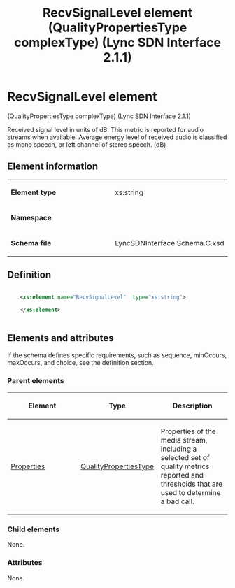 ﻿---
title: RecvSignalLevel element (QualityPropertiesType complexType) (Lync SDN Interface 2.1.1)
TOCTitle: RecvSignalLevel element
ms:assetid: 0182575d-f199-ab97-92ce-8a59d4362276
ms:mtpsurl: https://msdn.microsoft.com/library/Dn912799(v=office.15)
ms:contentKeyID: 64126968
ms.date: 02/16/2015
mtps_version: v=office.15
dev_langs:
- xml
---

# RecvSignalLevel element 

(QualityPropertiesType complexType) (Lync SDN Interface 2.1.1)

Received signal level in units of dB. This metric is reported for audio streams when available. Average energy level of received audio is classified as mono speech, or left channel of stereo speech. (dB)

## Element information

<table>
<colgroup>
<col style="width: 50%" />
<col style="width: 50%" />
</colgroup>
<tbody>
<tr class="odd">
<td><p><strong>Element type</strong></p></td>
<td><p>xs:string</p></td>
</tr>
<tr class="even">
<td><p><strong>Namespace</strong></p></td>
<td><p></p></td>
</tr>
<tr class="odd">
<td><p><strong>Schema file</strong></p></td>
<td><p>LyncSDNInterface.Schema.C.xsd</p></td>
</tr>
</tbody>
</table>


## Definition

```xml

    <xs:element name="RecvSignalLevel"  type="xs:string">
    
    </xs:element>
  
```

## Elements and attributes

If the schema defines specific requirements, such as sequence, minOccurs, maxOccurs, and choice, see the definition section.

### Parent elements

<table>
<colgroup>
<col style="width: 33%" />
<col style="width: 33%" />
<col style="width: 33%" />
</colgroup>
<thead>
<tr class="header">
<th><p>Element</p></th>
<th><p>Type</p></th>
<th><p>Description</p></th>
</tr>
</thead>
<tbody>
<tr class="odd">
<td><p><a href="properties-element-qualitytype-complextype-lync-sdn-interface-2-1-1.md">Properties</a></p></td>
<td><p><a href="qualitypropertiestype-complextype-lync-sdn-interface-2-1-1.md">QualityPropertiesType</a></p></td>
<td><p>Properties of the media stream, including a selected set of quality metrics reported and thresholds that are used to determine a bad call.</p></td>
</tr>
</tbody>
</table>


### Child elements

None.

### Attributes

None.

